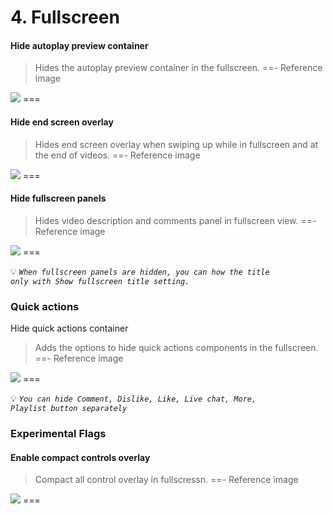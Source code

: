 # 4. Fullscreen

#### Hide autoplay preview container
>Hides the autoplay preview container in the fullscreen.
==- Reference image
<img src="https://raw.githubusercontent.com/kazimmt/RVX-Features/website/assets/youtube/fullscreen/hide-autoplay-preview.jpg" >
===

#### Hide end screen overlay
>Hides end screen overlay when swiping up while in fullscreen and at the end of videos.
==- Reference image
<img src="https://raw.githubusercontent.com/kazimmt/RVX-Features/website/assets/youtube/fullscreen/hide-endscreen-overlay.jpg" >
===

#### Hide fullscreen panels
>Hides video description and comments panel in fullscreen view.
==- Reference image
<img src="https://raw.githubusercontent.com/kazimmt/RVX-Features/website/assets/youtube/fullscreen/hide-fullscreen-panels.jpg" >
===

💡 <code><i>When fullscreen panels are hidden, you can how the title only with Show fullscreen title setting.</i></code>

### Quick actions

Hide quick actions container
>Adds the options to hide quick actions components in the fullscreen.
==- Reference image
<img src="https://raw.githubusercontent.com/kazimmt/RVX-Features/website/assets/youtube/fullscreen/hide-quick-actions-container.jpg" >
===

💡 <code><i>You can hide Comment, Dislike, Like, Live chat, More, Playlist button separately</i></code>

### Experimental Flags

#### Enable compact controls overlay
>Compact all control overlay in fullscressn.
==- Reference image
<img src="https://raw.githubusercontent.com/kazimmt/RVX-Features/website/assets/youtube/fullscreen/enable-compact-controls-overlay.jpg" >
===